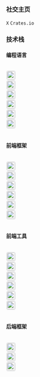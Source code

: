 <h3>社交主页</h3>

<a target="_blank" href="https://x.com/ltpp_universe" style="text-decoration:none"><code>X</code></a>
<a target="_blank" href="https://crates.io/users/eastspire" style="text-decoration:none"><code>Crates.io</code></a>

<h3>技术栈</h3>

<h4>编程语言</h4>

<div style="display: flex;flex-wrap: wrap;gap: 16px;align-items: flex-start;">

<a target="_blank" href="https://en.cppreference.com/w/c/language" style="display: flex;align-items: center;text-decoration: none;"><img style="border: 2px solid #818b981f;border-radius: 20%;" height="22" alt="" src="https://img.shields.io/badge/c-%2300599C.svg?style=for-the-badge&logo=c&logoColor=white"></a>
<a target="_blank" href="https://isocpp.org/" style="display: flex;align-items: center;text-decoration: none;"><img style="border: 2px solid #818b981f;border-radius: 20%;" height="22" alt="" src="https://img.shields.io/badge/c++-%2300599C.svg?style=for-the-badge&logo=c%2B%2B&logoColor=white"></a>
<a target="_blank" href="https://www.rust-lang.org/" style="display: flex;align-items: center;text-decoration: none;"><img style="border: 2px solid #818b981f;border-radius: 20%;" height="22" alt="" src="https://img.shields.io/badge/rust-%23000000.svg?style=for-the-badge&logo=rust&logoColor=white"></a>
<a target="_blank" href="https://www.php.net/" style="display: flex;align-items: center;text-decoration: none;"><img style="border: 2px solid #818b981f;border-radius: 20%;" height="22" alt="" src="https://img.shields.io/badge/php-%23777BB4.svg?style=for-the-badge&logo=php&logoColor=white"></a>
<a target="_blank" href="https://nodejs.org/" style="display: flex;align-items: center;text-decoration: none;"><img style="border: 2px solid #818b981f;border-radius: 20%;" height="22" alt="" src="https://img.shields.io/badge/node.js-6DA55F?style=for-the-badge&logo=node.js&logoColor=white"></a>
<a target="_blank" href="https://www.tslang.cn/index.html" style="display: flex;align-items: center;text-decoration: none;"><img style="border: 2px solid #818b981f;border-radius: 20%;" height="22" alt="" src="https://img.shields.io/badge/typescript-%23007ACC.svg?style=for-the-badge&logo=typescript&logoColor=white"></a>

</div>

<h4>前端框架</h4>

<div style="display: flex;flex-wrap: wrap;gap: 16px;align-items: flex-start;">

<a target="_blank" href="https://vuejs.org/" style="display: flex;align-items: center;text-decoration: none;"><img style="border: 2px solid #818b981f;border-radius: 20%;" height="22" alt="" src="https://img.shields.io/badge/vue.js-%2335495e.svg?style=for-the-badge&logo=vuedotjs&logoColor=%234FC08D"></a>
<a target="_blank" href="https://www.electronjs.org/" style="display: flex;align-items: center;text-decoration: none;"><img style="border: 2px solid #818b981f;border-radius: 20%;" height="22" alt="" src="https://img.shields.io/badge/electron.js-47848F?style=for-the-badge&logo=electron&logoColor=white"></a>
<a target="_blank" href="https://flutter.dev/" style="display: flex;align-items: center;text-decoration: none;"><img style="border: 2px solid #818b981f;border-radius: 20%;" height="22" alt="" src="https://img.shields.io/badge/flutter-%2302569B.svg?style=for-the-badge&logo=flutter&logoColor=white"></a>
<a target="_blank" href="https://v2.tauri.app/" style="display: flex;align-items: center;text-decoration: none;"><img style="border: 2px solid #818b981f;border-radius: 20%;" height="22" alt="" src="https://img.shields.io/badge/tauri-%2324C8E0.svg?style=for-the-badge&logo=tauri&logoColor=white"></a>
<a target="_blank" href="https://slint.dev/" style="display: flex;align-items: center;text-decoration: none;"><img style="border: 2px solid #818b981f;border-radius: 20%;" height="22" alt="" src="https://img.shields.io/badge/slint-%23237347.svg?style=for-the-badge&logo=slint&logoColor=white"></a>
<a target="_blank" href="https://dioxuslabs.com/" style="display: flex;align-items: center;text-decoration: none;"><img style="border: 2px solid #818b981f;border-radius: 20%;" height="22" alt="" src="https://img.shields.io/badge/dioxus-blue?style=for-the-badge&logo=dioxus&logoColor=white"></a>

</div>

<h4>前端工具</h4>

<div style="display: flex;flex-wrap: wrap;gap: 16px;align-items: flex-start;">

<a target="_blank" href="https://webpack.js.org/" style="display: flex;align-items: center;text-decoration: none;"><img style="border: 2px solid #818b981f;border-radius: 20%;" height="22" alt="" src="https://img.shields.io/badge/webpack-%238DD6F9.svg?style=for-the-badge&logo=webpack&logoColor=black"></a>
<a target="_blank" href="https://vitejs.dev" style="display: flex;align-items: center;text-decoration: none;"><img style="border: 2px solid #818b981f;border-radius: 20%;" height="22"  src="https://img.shields.io/badge/vite-%23646CFF.svg?style=for-the-badge&logo=vite&logoColor=white"></a>
<a target="_blank" href="https://element-plus.org/" style="display: flex;align-items: center;text-decoration: none;"><img style="border: 2px solid #818b981f;border-radius: 20%;" height="22" alt="" src="https://img.shields.io/badge/element--plus-blue?style=for-the-badge&logo=element-plus&logoColor=white"></a>
<a target="_blank" href="https://tailwindcss.com" style="display: flex;align-items: center;text-decoration: none;"><img style="border: 2px solid #818b981f;border-radius: 20%;" height="22" alt="" src="https://img.shields.io/badge/tailwind_css-%2338B2AC.svg?style=for-the-badge&logo=tailwind-css&logoColor=white"></a>
<a target="_blank" href="https://lesscss.org/" style="display: flex;align-items: center;text-decoration: none;"><img style="border: 2px solid #818b981f;border-radius: 20%;" height="22" alt="" src="https://img.shields.io/badge/less-202D5A?style=for-the-badge&logo=less&logoColor=white"></a>
<a target="_blank" href="https://sass-lang.com/" style="display: flex;align-items: center;text-decoration: none;"><img style="border: 2px solid #818b981f;border-radius: 20%;" height="22" alt="" src="https://img.shields.io/badge/SASS-hotpink.svg?style=for-the-badge&logo=SASS&logoColor=white"></a>

</div>

<h4>后端框架</h4>

<div style="display: flex;flex-wrap: wrap;gap: 16px;align-items: flex-start;">

<a target="_blank" href="https://docs.ltpp.vip/hyperlane/" style="display: flex;align-items: center;text-decoration: none;"><img style="border: 2px solid #818b981f;border-radius: 20%;" height="22" alt="hyperlane" src="https://img.shields.io/badge/hyperlane-blue?style=for-the-badge"></a>
<a target="_blank" href="https://www.workerman.net/doc/webman/" style="display: flex;align-items: center;text-decoration: none;"><img style="border: 2px solid #818b981f;border-radius: 20%;" height="22" alt="webman" src="https://img.shields.io/badge/webman-blue?style=for-the-badge"></a>
<a target="_blank" href="https://www.kancloud.cn/manual/thinkphp6_0" style="display: flex;align-items: center;text-decoration: none;"><img style="border: 2px solid #818b981f;border-radius: 20%;" height="22" alt="thinkphp" src="https://img.shields.io/badge/thinkphp-green?style=for-the-badge"></a>

</div>

<img alt="" src="https://eastspire.github.io/eastspire/metrics.svg">

<img alt="" src="https://count.getloli.com/get/@:eastspire?theme=rule34">

<img alt="" src="https://github-readme-stats.vercel.app/api?username=eastspire&show_icons=true&hide_title=false&include_all_commits=true&count_private=true">
